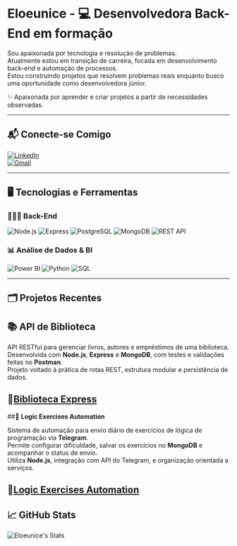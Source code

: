 
# Eloeunice - 💻 Desenvolvedora Back-End em formação

Sou apaixonada por tecnologia e resolução de problemas.  
Atualmente estou em transição de carreira, focada em desenvolvimento back-end e automação de processos.  
Estou construindo projetos que resolvem problemas reais enquanto busco uma oportunidade como desenvolvedora júnior.

✨ Apaixonada por aprender e criar projetos a partir de necessidades observadas.

---

## 📬 Conecte-se Comigo

[![LinkedIn](https://img.shields.io/badge/LinkedIn-0077B5?style=for-the-badge&logo=linkedin&logoColor=white)](https://www.linkedin.com/in/eloiza-eunice-268391224/)  
[![Gmail](https://img.shields.io/badge/Gmail-333333?style=for-the-badge&logo=gmail&logoColor=red)](mailto:eloizaeunice25@gmail.com)  

---

## 🖥️ Tecnologias e Ferramentas  

### 👩🏽‍💻 Back-End  
![Node.js](https://img.shields.io/badge/Node.js-339933?style=for-the-badge&logo=nodedotjs&logoColor=white) ![Express](https://img.shields.io/badge/Express-000000?style=for-the-badge&logo=express&logoColor=white) ![PostgreSQL](https://img.shields.io/badge/PostgreSQL-316192?style=for-the-badge&logo=postgresql&logoColor=white) ![MongoDB](https://img.shields.io/badge/MongoDB-47A248?style=for-the-badge&logo=mongodb&logoColor=white) ![REST API](https://img.shields.io/badge/REST-02569B?style=for-the-badge&logo=rest&logoColor=white) 
### 📊 Análise de Dados & BI  
![Power BI](https://img.shields.io/badge/Power%20BI-F2C811?style=for-the-badge&logo=powerbi&logoColor=black) ![Python](https://img.shields.io/badge/Python-3776AB?style=for-the-badge&logo=python&logoColor=white) ![SQL](https://img.shields.io/badge/SQL-4479A1?style=for-the-badge&logo=postgresql&logoColor=white)  

---

## 🗂️ Projetos Recentes  

## 📚 **API de Biblioteca**  
API RESTful para gerenciar livros, autores e empréstimos de uma biblioteca.  
Desenvolvida com **Node.js**, **Express** e **MongoDB**, com testes e validações feitas no **Postman**.  
Projeto voltado à prática de rotas REST, estrutura modular e persistência de dados.

🔗[Biblioteca Express](https://github.com/Eloeunice/Biblioteca-Express)  
---

##🚀 **Logic Exercises Automation**

Sistema de automação para envio diário de exercícios de lógica de programação via **Telegram**.  
Permite configurar dificuldade, salvar os exercícios no **MongoDB** e acompanhar o status de envio.  
Utiliza **Node.js**, integração com API do Telegram, e organização orientada a serviços.

🔗[Logic Exercises Automation](https://github.com/Eloeunice/logic-exercises-automation)
---

## 📈 GitHub Stats  

![Eloeunice's Stats](https://github-readme-stats.vercel.app/api?username=Eloeunice&theme=radical&show_icons=true&hide_border=true&count_private=true)

